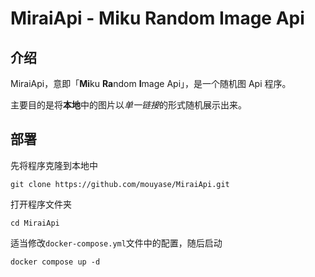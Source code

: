 # MiraiApi - Miku Random Image Api

## 介绍
MiraiApi，意即「**Mi**ku **Ra**ndom **I**mage Api」，是一个随机图 Api 程序。

主要目的是将**本地**中的图片以*单一链接*的形式随机展示出来。

## 部署
先将程序克隆到本地中
```
git clone https://github.com/mouyase/MiraiApi.git
```

打开程序文件夹

```
cd MiraiApi
```

适当修改`docker-compose.yml`文件中的配置，随后启动
```
docker compose up -d
```
